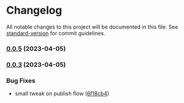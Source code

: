 # Changelog

All notable changes to this project will be documented in this file. See [standard-version](https://github.com/conventional-changelog/standard-version) for commit guidelines.

### [0.0.5](https://github.com/GlitchTech-Developments/proman/compare/v0.0.9...v0.0.5) (2023-04-05)

### [0.0.3](https://github.com/GlitchTech-Developments/proman/compare/v0.0.2...v0.0.3) (2023-04-05)

### Bug Fixes

-   small tweak on publish flow ([6f18cb4](https://github.com/GlitchTech-Developments/proman/commit/6f18cb42a1539751b9c62e00b8d4f9e9884840ff))
